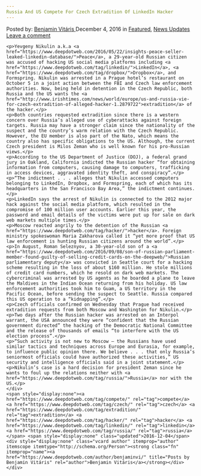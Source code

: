 ```yaml
---
Russia And US Compete For Czech Extradition Of LinkedIn Hacker
---
```

<article class="post-listing post-16744 post type-post status-publish format-standard has-post-thumbnail hentry  tag-compete tag-czech tag-extradition tag-hacker tag-linkedin tag-russia">
    <div class="post-inner">
        <span>Posted by: <a href="https://www.deepdotweb.com/author/benjaminvi/" title="">Benjamin Vitáris </a></span>
    <span>December 4, 2016</span>
    <span>in <a href="https://www.deepdotweb.com/category/deepdot-news/" rel="category tag">Featured</a>, <a href="https://www.deepdotweb.com/category/news-updates/" rel="category tag">News Updates</a></span>
    <span><a href="https://www.deepdotweb.com/2016/12/04/russia-us-compete-czech-extradition-linkedin-hacker/#respond">Leave a comment</a></span>
    </p>
    <div class="clear"></div>
    
    <p>Yevgeny Nikulin a.k.a <a href="https://www.deepdotweb.com/2016/05/22/insights-peace-seller-leaked-linkedin-database/">Peace</a>, a 29-year-old Russian citizen was accused of hacking US social media platforms including <a href="https://www.deepdotweb.com/tag/linkedin/">LinkedIn</a>, <a href="https://www.deepdotweb.com/tag/dropbox/">Dropbox</a>, and Formspring. Nikulin was arrested in a Prague hotel’s restaurant on October 5 in a joint action between the FBI and Czech law enforcement authorities. Now, being held in detention in the Czech Republic, both Russia and the US wants the <a href="http://www.irishtimes.com/news/world/europe/us-and-russia-vie-for-czech-extradition-of-alleged-hacker-1.2879722">extradition</a> of the hacker.</p>
    <p>Both countries requested extradition since there is a western concern over Russia’s alleged use of cyberattacks against foreign targets. Russia may have a stronger claim since the nationality of the suspect and the country’s warm relation with the Czech Republic. However, the EU member is also part of the Nato, which means the country also has specific obligations to the US. Although, the current Czech president is Milos Zeman who is well known for his pro-Russian views.</p>
    <p>According to the US Department of Justice (DOJ), a federal grand jury in Oakland, California indicted the Russian hacker “for obtaining information from computers, causing damage to computers, trafficking in access devices, aggravated identity theft, and conspiracy”.</p>
    <p>“The indictment . . . alleges that Nikulin accessed computers belonging to LinkedIn, Dropbox, and Formspring, each of which has its headquarters in the San Francisco Bay Area,” the indictment continues.</p>
    <p>LinkedIn says the arrest of Nikulin is connected to the 2012 major hack against the social media platform, which resulted in the compromise of 100 million user accounts. Earlier this year, the password and email details of the victims were put up for sale on dark web markets multiple times.</p>
    <p>Moscow reacted angrily to the detention of the Russian <a href="https://www.deepdotweb.com/tag/hacker/">hacker</a>. Foreign ministry spokeswoman Maria Zakharova called it “yet more proof that US law enforcement is hunting Russian citizens around the world”.</p>
    <p>In August, Roman Seleznyov, a 30-year-old son of a <a href="https://www.deepdotweb.com/2016/09/08/son-of-russian-parliament-member-found-guilty-of-selling-credit-cards-on-the-deepweb/">Russian parliamentary deputy</a> was convicted in Seattle court for a hacking scheme resulting in the loss of about $160 million. He stole millions of credit card numbers, which he resold on dark web markets. The cybercriminal was arrested by US agents as he boarded a plane to leave the Maldives in the Indian Ocean returning from his holiday. US law enforcement authorities took him to Guam, a US territory in the Pacific Ocean, before sending the suspect to Seattle. Russia compared this US operation to a “kidnapping”.</p>
    <p>Czech officials confirmed on Wednesday that Prague had received extradition requests from both Moscow and Washington for Nikulin.</p>
    <p>Two days after the Russian hacker was arrested on an Interpol warrant, the USA announced they were “confident that the Russian government directed” the hacking of the Democratic National Committee and the release of thousands of emails “to interfere with the US election process”.</p>
    <p>“Such activity is not new to Moscow – the Russians have used similar tactics and techniques across Europe and Eurasia, for example, to influence public opinion there. We believe . . . that only Russia’s seniormost officials could have authorized these activities,” US security and intelligence officials said in a joint statement.</p>
    <p>Nikulin’s case is a hard decision for president Zeman since he wants to foul up the relations neither with <a href="https://www.deepdotweb.com/tag/russia/">Russia</a> nor with the US.</p>
    </div>
    <span style="display:none"><a href="https://www.deepdotweb.com/tag/compete/" rel="tag">compete</a> <a href="https://www.deepdotweb.com/tag/czech/" rel="tag">czech</a> <a href="https://www.deepdotweb.com/tag/extradition/" rel="tag">extradition</a> <a href="https://www.deepdotweb.com/tag/hacker/" rel="tag">hacker</a> <a href="https://www.deepdotweb.com/tag/linkedin/" rel="tag">linkedin</a> <a href="https://www.deepdotweb.com/tag/russia/" rel="tag">russia</a></span> <span style="display:none" class="updated">2016-12-04</span>
    <div style="display:none" class="vcard author" itemprop="author" itemscope itemtype="http://schema.org/Person"><strong class="fn" itemprop="name"><a href="https://www.deepdotweb.com/author/benjaminvi/" title="Posts by Benjamin Vitáris" rel="author">Benjamin Vitáris</a></strong></div>
    </div>
</article>

